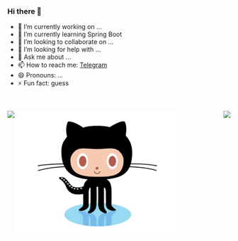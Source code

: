 ### Hi there 👋

<!--
**lovebai/lovebai** is a ✨ _special_ ✨ repository because its `README.md` (this file) appears on your GitHub profile.

Here are some ideas to get you started:
-->
- 🔭 I’m currently working on ...
- 🌱 I’m currently learning Spring Boot
- 👯 I’m looking to collaborate on ...
- 🤔 I’m looking for help with ...
- 💬 Ask me about ...
- 📫 How to reach me: [Telegram](https://t.me/lmbai)
- 😄 Pronouns: ...
- ⚡ Fun fact: guess

<!--
![lovebai's Github stats](https://github-readme-stats.vercel.app/api?username=lovebai&show_icons=true&bg_color=#ffffff&theme=radical) 

[![Top Langs](https://github-readme-stats.vercel.app/api/top-langs/?username=lovebai&layout=compact)](https://github.com/anuraghazra/github-readme-stats)
-->
<br><br>
<a href="https://github.com/lovebai" align="left" >
  <img align="left" src="https://github-readme-stats.vercel.app/api?username=lovebai&show_icons=true&hide_border=true&bg_color=#ffffff&theme=radical" />
</a>
<a href="https://github.com/lovebai" align="right" >
  <img align="right" src="https://github-readme-stats.vercel.app/api/top-langs/?username=lovebai&layout=compact&hide_border=true" />
</a>
  <img height="280" src="https://github.com/lovebai/lovebai/blob/main/a493c78d8202ba6c35f179.gif?raw=true">
 

